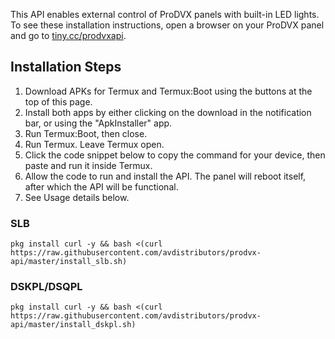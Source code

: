 This API enables external control of ProDVX panels with built-in LED lights.  
To see these installation instructions, open a browser on your ProDVX panel and go to [tiny.cc/prodvxapi](https://avdistributors.github.io/prodvx-api/).

## Installation Steps
1. Download APKs for Termux and Termux:Boot using the buttons at the top of this page.
2. Install both apps by either clicking on the download in the notification bar, or using the "ApkInstaller" app.
3. Run Termux:Boot, then close.
4. Run Termux. Leave Termux open.
5. Click the code snippet below to copy the command for your device, then paste and run it inside Termux.
6. Allow the code to run and install the API. The panel will reboot itself, after which the API will be functional.
7. See Usage details below.

### SLB
```
pkg install curl -y && bash <(curl https://raw.githubusercontent.com/avdistributors/prodvx-api/master/install_slb.sh)
```
  
### DSKPL/DSQPL
```
pkg install curl -y && bash <(curl https://raw.githubusercontent.com/avdistributors/prodvx-api/master/install_dskpl.sh)
```